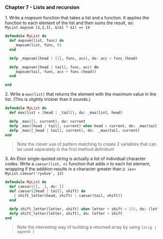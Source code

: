 ### Chapter 7 - Lists and recursion

1\. Write a _mapsum_ function that takes a list and a function.  It applies the function to each element of the list and then sums the result, so: `MyList.mapsum [1,2,3], &(&1 * &1) => 14`

```elixir
defmodule MyList do
  def mapsum(list, func) do
    _mapsum(list, func, 0)
  end

  defp _mapsum([head | []], func, acc), do: acc + func.(head)

  defp _mapsum([head | tail], func, acc) do
    _mapsum(tail, func, acc + func.(head))
  end

end
```

2\. Write a `max(list)` that returns the element with the maximum value in the list.  (This is slightly trickier than it sounds.)

```elixir
defmodule MyList do
  def max(list = [head | _tail]), do: _max(list, head)

  defp _max([], current), do: current
  defp _max([head | tail], current) when head > current, do: _max(tail, head)
  defp _max([_head | tail], current), do:  _max(tail, current)
end
```
> Note the clever use of pattern matching to create 2 variables that can be used separately in the first method definition!

3\. An Elixir single-quoted string is actually a list of individual character codes.  Write a `caesar(list, n)` function that adds _n_ to each list element, wrapping if the addition results in a character greater than _z_.
`iex> MyList.caesar('ryvkve', 13)`

```elixir
defmodule MyList do
  def caesar([], _), do: []
  def caesar([head | tail], shift) do
    [ shift_letter(head, shift) | caesar(tail, shift)]
  end

  defp shift_letter(letter, shift) when letter + shift > 122, do: (letter + shift) - 26
  defp shift_letter(letter, shift), do: letter + shift
end
```
> Note the interesting way of building a returned array by using `[orig | append ]`
